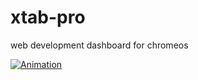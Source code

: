 # xtab-pro
web development dashboard for chromeos

[![Animation](https://t.im9.eu/gif-tgirl-cumload-brunette-shemale-loves-to-cum-xxx.jpg)](https://trans.im9.eu/animation/gif-tgirl-cumload-brunette-shemale-loves-to-cum-xxx)